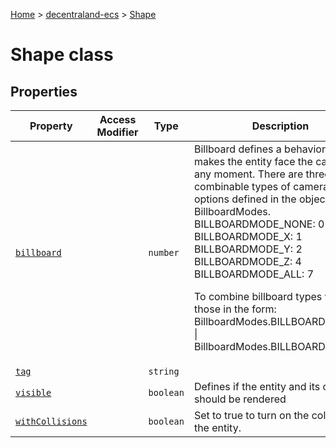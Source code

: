[Home](./index) &gt; [decentraland-ecs](./decentraland-ecs.md) &gt; [Shape](./decentraland-ecs.shape.md)

# Shape class

## Properties

|  Property | Access Modifier | Type | Description |
|  --- | --- | --- | --- |
|  [`billboard`](./decentraland-ecs.shape.billboard.md) |  | `number` | Billboard defines a behavior that makes the entity face the camera in any moment. There are three combinable types of camera facing options defined in the object BillboardModes. BILLBOARDMODE\_NONE: 0 BILLBOARDMODE\_X: 1 BILLBOARDMODE\_Y: 2 BILLBOARDMODE\_Z: 4 BILLBOARDMODE\_ALL: 7<p/>To combine billboard types write those in the form: BillboardModes.BILLBOARDMODE\_X \| BillboardModes.BILLBOARDMODE\_Y |
|  [`tag`](./decentraland-ecs.shape.tag.md) |  | `string` |  |
|  [`visible`](./decentraland-ecs.shape.visible.md) |  | `boolean` | Defines if the entity and its children should be rendered |
|  [`withCollisions`](./decentraland-ecs.shape.withcollisions.md) |  | `boolean` | Set to true to turn on the collider for the entity. |

